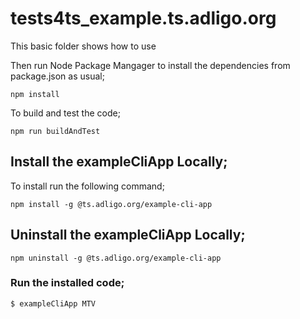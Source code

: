 # tests4ts_example.ts.adligo.org
This basic folder shows how to use 


Then run Node Package Mangager to install the dependencies from package.json as usual;

```
npm install
```

To build and test the code;

```
npm run buildAndTest
```

## Install the exampleCliApp Locally;
To install run the following command;

```
npm install -g @ts.adligo.org/example-cli-app
```

## Uninstall the exampleCliApp Locally;

```
npm uninstall -g @ts.adligo.org/example-cli-app
```

### Run the installed code;

```
$ exampleCliApp MTV
```